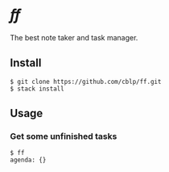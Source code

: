 # _ﬀ_

The best note taker and task manager.

## Install

    $ git clone https://github.com/cblp/ff.git
    $ stack install

## Usage

### Get some unfinished tasks

    $ ff
    agenda: {}
